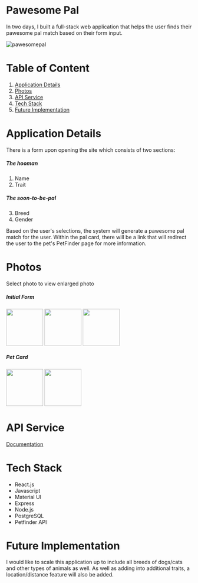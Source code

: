 # Pawesome Pal

In two days, I built a full-stack web application that helps the user finds their pawesome pal match based on their form input.

![pawesomepal](https://user-images.githubusercontent.com/80929887/126242465-390ac550-8e02-4e62-b21c-9a218a6f0db9.gif)

# Table of Content

1. [Application Details](https://github.com/vtran1022/PawesomePal#application-details)
2. [Photos](https://github.com/vtran1022/PawesomePal#photos)
3. [API Service](https://github.com/vtran1022/PawesomePal#api-service)
4. [Tech Stack](https://github.com/vtran1022/PawesomePal#tech-stack)
5. [Future Implementation](https://github.com/vtran1022/PawesomePal#future-implementation)

# Application Details

There is a form upon opening the site which consists of two sections:

##### The hooman

1. Name
2. Trait

##### The soon-to-be-pal

3. Breed
4. Gender

Based on the user's selections, the system will generate a pawesome pal match for the user. Within the pal card, there will be a link that will redirect the user to the pet's PetFinder page for more information.

# Photos

Select photo to view enlarged photo

##### Initial Form

<a href="https://drive.google.com/file/d/1T6DpaWlraxpSrcbur5_-fBma1GLjguLy/view?usp=sharing"><img src="https://drive.google.com/uc?export=view&id=1T6DpaWlraxpSrcbur5_-fBma1GLjguLy" width="100" height="100"></a>
<a href="https://drive.google.com/file/d/17GOQ_aksHRT2nCsDLwiUEEGWY64_NDA7/view?usp=sharing"><img src="https://drive.google.com/uc?export=view&id=17GOQ_aksHRT2nCsDLwiUEEGWY64_NDA7" width="100" height="100"></a>
<a href="https://drive.google.com/file/d/1P87gAbvKJ-TVkHS0O5gOjLOMMlP8Fbzy/view?usp=sharing"><img src="https://drive.google.com/uc?export=view&id=1P87gAbvKJ-TVkHS0O5gOjLOMMlP8Fbzy" width="100" height="100"></a>

##### Pet Card

<a href="https://drive.google.com/file/d/1qALF1prrroQ3fvfJ5yCpcuSzrywhp9R-/view?usp=sharing"><img src="https://drive.google.com/uc?export=view&id=1qALF1prrroQ3fvfJ5yCpcuSzrywhp9R-" width="100" height="100"></a>
<a href="https://drive.google.com/file/d/1wJI4PgJYQx_MzDlqPMWRgog2jVX_CCNM/view?usp=sharing"><img src="https://drive.google.com/uc?export=view&id=1wJI4PgJYQx_MzDlqPMWRgog2jVX_CCNM" width="100" height="100"></a>

# API Service

[Documentation]()

# Tech Stack

- React.js
- Javascript
- Material UI
- Express
- Node.js
- PostgreSQL
- Petfinder API

# Future Implementation

I would like to scale this application up to include all breeds of dogs/cats and other types of animals as well. As well as adding into additional traits, a location/distance feature will also be added.
